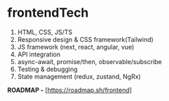 # frontendTech

1. HTML, CSS, JS/TS
2. Responsive design & CSS framework(Tailwind)
3. JS framework (next, react, angular, vue)
4. API integration
5. async-await, promise/then, observable/subscribe
6. Testing & debugging
7. State management (redux, zustand, NgRx)



**ROADMAP -** [https://roadmap.sh/frontend]
